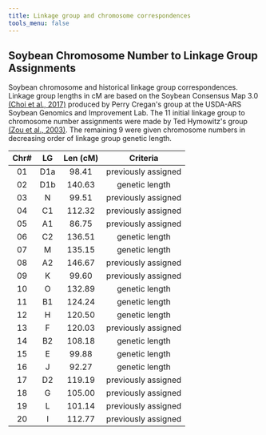 ```yaml
---
title: Linkage group and chromosome correspondences
tools_menu: false
---
```


<h2>Soybean Chromosome Number to Linkage Group Assignments</h2>

<p>
  Soybean chromosome and historical linkage group correspondences.  Linkage group lengths in cM are based on the Soybean Consensus Map 3.0 <a href="https://www.ncbi.nlm.nih.gov/pmc/articles/PMC1893076/">(Choi et al., 2017)</a> produced by Perry Cregan's group at the USDA-ARS Soybean Genomics and Improvement Lab. The 11 initial linkage group to chromosome number assignments were made by Ted Hymowitz's group <a href="https://pubmed.ncbi.nlm.nih.gov/12783169/">(Zou et al., 2003)</a>. The remaining 9 were given chromosome numbers in decreasing order of linkage group genetic length.
</p>

 | Chr# | LG| Len (cM) | Criteria |
 | :---: | :---: | :-----: | :-----------------: |
 | 01 | D1a | 98.41 | previously assigned |
 | 02 | D1b | 140.63 | genetic length |
 | 03 | N | 99.51 | previously assigned |
 | 04 | C1 | 112.32 | previously assigned |
 | 05 | A1 | 86.75 | previously assigned |
 | 06 | C2 | 136.51 | genetic length |
 | 07 | M | 135.15 | genetic length |
 | 08 | A2 | 146.67 | previously assigned |
 | 09 | K | 99.60 | previously assigned |
 | 10 | O | 132.89 | genetic length |
 | 11 | B1 | 124.24 | genetic length |
 | 12 | H | 120.50 | genetic length |
 | 13 | F | 120.03 | previously assigned |
 | 14 | B2 | 108.18 | genetic length |
 | 15 | E | 99.88 | genetic length |
 | 16 | J | 92.27 | genetic length |
 | 17 | D2 | 119.19 | previously assigned |
 | 18 | G | 105.00 | previously assigned |
 | 19 | L | 101.14 | previously assigned |
 | 20 | I | 112.77 | previously assigned |

